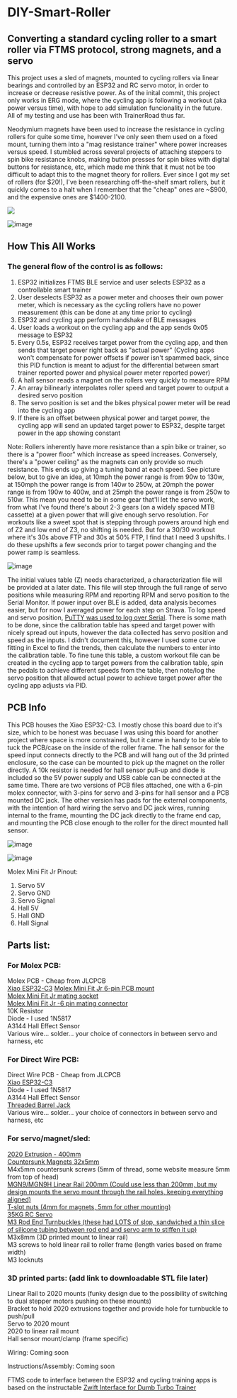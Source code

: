 # DIY-Smart-Roller
## Converting a standard cycling roller to a smart roller via FTMS protocol, strong magnets, and a servo

This project uses a sled of magnets, mounted to cycling rollers via linear bearings and controlled by an ESP32 and RC servo motor, in order to increase or decrease resistive power.  As of the inital commit, this project only works in ERG mode, where the cycling app is following a workout (aka power versus time), with hope to add simulation funcionality in the future.  All of my testing and use has been with TrainerRoad thus far.

Neodymium magnets have been used to increase the resistance in cycling rollers for quite some time, however I've only seen them used on a fixed mount, turning them into a "mag resistance trainer" where power increases versus speed.  I stumbled across several projects of attaching steppers to spin bike resistance knobs, making button presses for spin bikes with digital buttons for resistance, etc, which made me think that it must not be too difficult to adapt this to the magnet theory for rollers.  Ever since I got my set of rollers (for $20!), I've been researching off-the-shelf smart rollers, but it quickly comes to a halt when I remember that the "cheap" ones are ~$900, and the expensive ones are $1400-2100.

![](https://github.com/acedeuce802/DIY-Smart-Roller/blob/main/Servo_Moving.gif)

![image](https://github.com/acedeuce802/DIY-Smart-Roller/assets/37642264/3723922f-0f4a-4bd6-ba4d-0d7146d86480)


## How This All Works
### The general flow of the control is as follows:
  1. ESP32 initializes FTMS BLE service and user selects ESP32 as a controllable smart trainer
  2. User deselects ESP32 as a power meter and chooses their own power meter, which is necessary as the cycling rollers have no power measurement (this can be done at any time prior to cycling)
  3. ESP32 and cycling app perform handshake of BLE messages
  4. User loads a workout on the cycling app and the app sends 0x05 message to ESP32
  5. Every 0.5s, ESP32 receives target power from the cycling app, and then sends that target power right back as "actual power" (Cycling apps won't compensate for power offsets if power isn't spammed back, since this PID function is meant to adjust for the differential between smart trainer reported power and physical power meter reported power)
  6. A hall sensor reads a magnet on the rollers very quickly to measure RPM
  7. An array bilinearly interpolates roller speed and target power to output a desired servo position
  8. The servo position is set and the bikes physical power meter will be read into the cycling app
  9. If there is an offset between physical power and target power, the cycling app will send an updated target power to ESP32, despite target power in the app showing constant

Note: Rollers inherently have more resistance than a spin bike or trainer, so there is a "power floor" which increase as speed increases.  Conversely, there's a "power ceiling" as the magnets can only provide so much resistance.  This ends up giving a tuning band at each speed.  See picture below, but to give an idea, at 10mph the power range is from 90w to 130w, at 150mph the power range is from 140w to 250w, at 20mph the power range is from 190w to 400w, and at 25mph the power range is from 250w to 510w.  This mean you need to be in some gear that'll let the servo work, from what I've found there's about 2-3 gears (on a widely spaced MTB cassette) at a given power that will give enough servo resolution.  For workouts like a sweet spot that is stepping through powers around high end of Z2 and low end of Z3, no shifting is needed.  But for a 30/30 workout where it's 30s above FTP and 30s at 50% FTP, I find that I need 3 upshifts.  I do these upshifts a few seconds prior to target power changing and the power ramp is seamless.

![image](https://github.com/acedeuce802/DIY-Smart-Roller/assets/37642264/22c7cc79-7838-4b2c-b570-7fb2a251733f)

The initial values table (Z) needs characterized, a characterization file will be provided at a later date.  This file will step through the full range of servo positions while measuring RPM and reporting RPM and servo position to the Serial Monitor.  If power input over BLE is added, data analysis becomes easier, but for now I averaged power for each step on Strava.  To log speed and servo position, [PuTTY was used to log over Serial](https://www.eye4software.com/hydromagic/documentation/articles-and-howtos/serial-port-logging/).  There is some math to be done, since the calibration table has speed and target power with nicely spread out inputs, however the data collected has servo position and speed as the inputs.  I didn't document this, however I used some curve fitting in Excel to find the trends, then calculate the numbers to enter into the calibration table.  To fine tune this table, a custom workout file can be created in the cycling app to target powers from the calibration table, spin the pedals to achieve different speeds from the table, then note/log the servo position that allowed actual power to achieve target power after the cycling app adjusts via PID.

## PCB Info
This PCB houses the Xiao ESP32-C3.  I mostly chose this board due to it's size, which to be honest was becuase I was using this board for another project where space is more constrained, but it came in handy to be able to tuck the PCB/case on the inside of the roller frame.  The hall sensor for the speed input connects directly to the PCB and will hang out of the 3d printed enclosure, so the case can be mounted to pick up the magnet on the roller directly.  A 10k resistor is needed for hall sensor pull-up and diode is included so the 5V power supply and USB cable can be connected at the same time.  There are two versions of PCB files attached, one with a 6-pin molex connector, with 3-pins for servo and 3-pins for hall sensor and a PCB mounted DC jack.  The other version has pads for the external components, with the intention of hard wiring the servo and DC jack wires, running internal to the frame, mounting the DC jack directly to the frame end cap, and mounting the PCB close enough to the roller for the direct mounted hall sensor.

![image](https://github.com/acedeuce802/DIY-Smart-Roller/assets/37642264/7512d4a8-5cb4-4c3c-a02b-d1fd64c8bfd3)

![image](https://github.com/acedeuce802/DIY-Smart-Roller/assets/37642264/15237561-8b81-457e-9137-f694e0075fa9)

Molex Mini Fit Jr Pinout:
1. Servo 5V
2. Servo GND
3. Servo Signal
4. Hall 5V
5. Hall GND
6. Hall Signal

## Parts list:  
### For Molex PCB:
Molex PCB - Cheap from JLCPCB  
[Xiao ESP32-C3](https://www.seeedstudio.com/Seeed-XIAO-ESP32C3-p-5431.html)
[Molex Mini Fit Jr 6-pin PCB mount](https://www.digikey.com/en/products/detail/molex/1724480006/5116920?utm_adgroup=&utm_source=google&utm_medium=cpc&utm_campaign=PMax%20Supplier_Focus%20Supplier&utm_term=&utm_content=&utm_id=go_cmp-20243063242_adg-_ad-__dev-c_ext-_prd-5116920_sig-CjwKCAiAqNSsBhAvEiwAn_tmxfZ0RyQfBFogGZAtL3zT01zJ_P6uhsZlpiHbE3Og3bYkHY33xkDulxoCDsAQAvD_BwE&gad_source=1&gclid=CjwKCAiAqNSsBhAvEiwAn_tmxfZ0RyQfBFogGZAtL3zT01zJ_P6uhsZlpiHbE3Og3bYkHY33xkDulxoCDsAQAvD_BwE)  
[Molex Mini Fit Jr mating socket](https://www.digikey.com/en/products/detail/molex/0430300038/6098601?s=N4IgjCBcoOwBxVAYygMwIYBsDOBTANCAPZQDa4YATPAGwgC6hADgC5QgDKLATgJYB2AcxABfEYRiIQ6blDBwqhdG0gAWZrygBmLWAAMYGgFYxQA)  
[Molex Mini Fit Jr -6 pin mating connector](https://www.digikey.com/en/products/detail/molex/0430250608/3310165?utm_adgroup=General&utm_source=google&utm_medium=cpc&utm_campaign=PMax%20Shopping_Product_Zombie%20SKUs&utm_term=&utm_content=General&utm_id=go_cmp-17815035045_adg-_ad-__dev-c_ext-_prd-3310165_sig-Cj0KCQiAy9msBhD0ARIsANbk0A9vP4ojg8Fare1R5eoJbPd64NHxry_LlstBxiTGjFaY0F3JoLrX4_kaAomgEALw_wcB&gad_source=1&gclid=Cj0KCQiAy9msBhD0ARIsANbk0A9vP4ojg8Fare1R5eoJbPd64NHxry_LlstBxiTGjFaY0F3JoLrX4_kaAomgEALw_wcB)  
10K Resistor  
Diode - I used 1N5817  
A3144 Hall Effect Sensor  
Various wire... solder... your choice of connectors in between servo and harness, etc  

### For Direct Wire PCB:  
Direct Wire PCB - Cheap from JLCPCB  
[Xiao ESP32-C3](https://www.seeedstudio.com/Seeed-XIAO-ESP32C3-p-5431.html)  
Diode - I used 1N5817  
A3144 Hall Effect Sensor  
[Threaded Barrel Jack](https://www.amazon.com/dp/B091PS6XQ4?psc=1&ref=ppx_yo2ov_dt_b_product_details)  
Various wire... solder... your choice of connectors in between servo and harness, etc  

### For servo/magnet/sled:  
[2020 Extrusion - 400mm](https://www.amazon.com/dp/B09JV8632L?ref=ppx_yo2ov_dt_b_product_details&th=1)  
[Countersunk Magnets 32x5mm](https://www.amazon.com/dp/B07QW4916R?ref=ppx_yo2ov_dt_b_product_details&th=1)  
M4x5mm countersunk screws (5mm of thread, some website measure 5mm from top of head)  
[MGN9/MGN9H Linear Rail 200mm (Could use less than 200mm, but my design mounts the servo mount through the rail holes, keeping everything aligned)](https://www.amazon.com/dp/B0B97D5Z5W?ref=ppx_yo2ov_dt_b_product_details&th=1)  
[T-slot nuts (4mm for magnets, 5mm for other mounting)](https://www.amazon.com/dp/B07Z4YH6NP?ref=ppx_yo2ov_dt_b_product_details&th=1)  
[35KG RC Servo](https://www.amazon.com/dp/B07S9XZYN2?ref=ppx_yo2ov_dt_b_product_details&th=1)  
[M3 Rod End Turnbuckles (these had LOTS of slop, sandwiched a thin slice of silicone tubing between rod end and servo arm to stiffen it up)](https://www.amazon.com/dp/B07W21C778?psc=1&ref=ppx_yo2ov_dt_b_product_details)  
M3x8mm (3D printed mount to linear rail)  
M3 screws to hold linear rail to roller frame (length varies based on frame width)  
M3 locknuts  

### 3D printed parts: (add link to downloadable STL file later)  
Linear Rail to 2020 mounts (funky design due to the possibility of switching to dual stepper motors pushing on these mounts)  
Bracket to hold 2020 extrusions together and provide hole for turnbuckle to push/pull  
Servo to 2020 mount  
2020 to linear rail mount  
Hall sensor mount/clamp (frame specific)  

Wiring:
Coming soon

Instructions/Assembly:
Coming soon

FTMS code to interface between the ESP32 and cycling training apps is based on the instructable [Zwift Interface for Dumb Turbo Trainer](https://www.instructables.com/Zwift-Interface-for-Dumb-Turbo-Trainer/)

